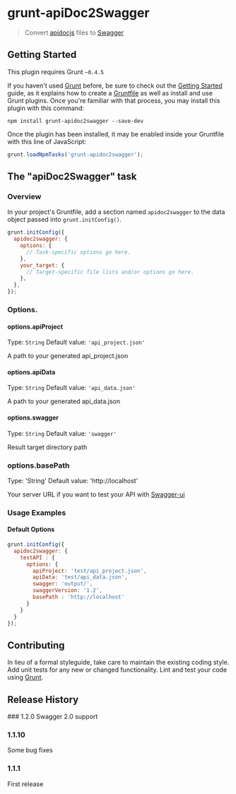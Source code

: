 # grunt-apiDoc2Swagger

> Convert [apidocjs](http://apidocjs.com) files to [Swagger](http://swagger.io)

## Getting Started
This plugin requires Grunt `~0.4.5`

If you haven't used [Grunt](http://gruntjs.com/) before, be sure to check out the [Getting Started](http://gruntjs.com/getting-started) guide, as it explains how to create a [Gruntfile](http://gruntjs.com/sample-gruntfile) as well as install and use Grunt plugins. Once you're familiar with that process, you may install this plugin with this command:

```shell
npm install grunt-apidoc2swagger --save-dev
```

Once the plugin has been installed, it may be enabled inside your Gruntfile with this line of JavaScript:

```js
grunt.loadNpmTasks('grunt-apidoc2swagger');
```

## The "apiDoc2Swagger" task

### Overview
In your project's Gruntfile, add a section named `apidoc2swagger` to the data object passed into `grunt.initConfig()`.

```js
grunt.initConfig({
  apidoc2swagger: {
    options: {
      // Task-specific options go here.
    },
    your_target: {
      // Target-specific file lists and/or options go here.
    },
  },
});
```

### Options.

#### options.apiProject
Type: `String`
Default value: `'api_project.json'`

A path to your generated api_project.json

#### options.apiData
Type: `String`
Default value: `'api_data.json'`

A path to your generated api_data.json

#### options.swagger
Type: `String`
Default value: `'swagger'`

Result target directory path

### options.basePath
Type: 'String'
Default value: 'http://localhost'

Your server URL if you want to test your API with [Swagger-ui](https://github.com/swagger-api/swagger-ui)

### Usage Examples

#### Default Options

```js
grunt.initConfig({
  apidoc2swagger: {
    testAPI : {
      options: {
        apiProject: 'test/api_project.json',
        apiData: 'test/api_data.json',
        swagger: 'output/',
        swaggerVersion: '1.2',
        basePath : 'http://localhost'
      }
    }
  }
});
```

## Contributing
In lieu of a formal styleguide, take care to maintain the existing coding style. Add unit tests for any new or changed functionality. Lint and test your code using [Grunt](http://gruntjs.com/).

## Release History
### 1.2.0
Swagger 2.0 support
### 1.1.10
Some bug fixes

### 1.1.1
First release